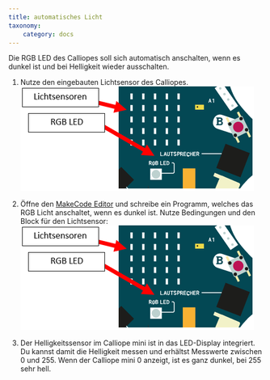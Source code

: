 ```yaml
---
title: automatisches Licht
taxonomy:
    category: docs
---
```


Die RGB LED des Calliopes soll sich automatisch anschalten, wenn es dunkel ist und bei Helligkeit wieder ausschalten.

1. Nutze den eingebauten Lichtsensor des Calliopes.
![alt](./lichtsensor.png)

2. Öffne den [MakeCode Editor](https://makecode.calliope.cc/beta) und schreibe ein Programm, welches das RGB Licht anschaltet, wenn es dunkel ist. Nutze Bedingungen und den Block für den Lichtsensor:
![alt](./lichtsensor.png)

3. Der Helligkeitssensor im Calliope mini ist in das LED-Display integriert. Du kannst damit die Helligkeit 
messen und erhältst Messwerte zwischen 0 und 255. Wenn der Calliope mini 0 anzeigt, ist es ganz 
dunkel, bei 255 sehr hell.